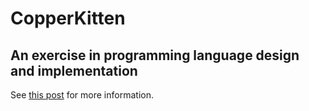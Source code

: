 # CopperKitten

## An exercise in programming language design and implementation

See [this post](https://colinholzman.xyz/programming/2019/04/17/copper-kitten.html) for more information.